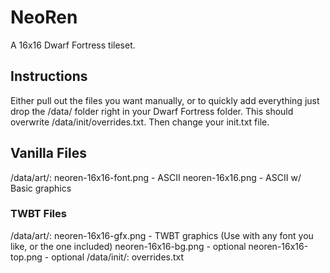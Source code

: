 # NeoRen
A 16x16 Dwarf Fortress tileset.
## Instructions
Either pull out the files you want manually, or to quickly add everything just drop the /data/ folder right in your Dwarf Fortress folder. This should overwrite /data/init/overrides.txt. Then change your init.txt file.
## Vanilla Files
/data/art/:
neoren-16x16-font.png - ASCII
neoren-16x16.png - ASCII w/ Basic graphics
### TWBT Files
/data/art/:
neoren-16x16-gfx.png - TWBT graphics (Use with any font you like, or the one included)
neoren-16x16-bg.png - optional
neoren-16x16-top.png - optional
/data/init/:
overrides.txt
